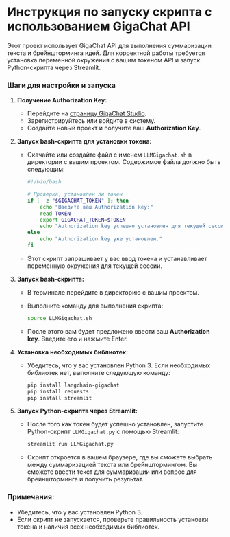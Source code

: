 # Инструкция по запуску скрипта с использованием GigaChat API

Этот проект использует GigaChat API для выполнения суммаризации текста и брейншторминга идей. Для корректной работы требуется установка переменной окружения с вашим токеном API и запуск Python-скрипта через Streamlit.

### Шаги для настройки и запуска

1. **Получение Authorization Key:**
   - Перейдите на [страницу GigaChat Studio](https://developers.sber.ru/studio/).
   - Зарегистрируйтесь или войдите в систему.
   - Создайте новый проект и получите ваш **Authorization Key**.

2. **Запуск bash-скрипта для установки токена:**
   - Скачайте или создайте файл с именем `LLMGigachat.sh` в директории с вашим проектом. Содержимое файла должно быть следующим:

     ```bash
     #!/bin/bash

     # Проверка, установлен ли токен
     if [ -z "$GIGACHAT_TOKEN" ]; then
         echo "Введите ваш Authorization key:"
         read TOKEN
         export GIGACHAT_TOKEN=$TOKEN
         echo "Authorization key успешно установлен для текущей сессии."
     else
         echo "Authorization key уже установлен."
     fi
     ```

   - Этот скрипт запрашивает у вас ввод токена и устанавливает переменную окружения для текущей сессии.

3. **Запуск bash-скрипта:**
   - В терминале перейдите в директорию с вашим проектом.
   - Выполните команду для выполнения скрипта:

     ```bash
     source LLMGigachat.sh
     ```

   - После этого вам будет предложено ввести ваш **Authorization key**. Введите его и нажмите Enter.

4. **Установка необходимых библиотек:**
   - Убедитесь, что у вас установлен Python 3. Если необходимых библиотек нет, выполните следующую команду:

     ```bash
     pip install langchain-gigachat 
     pip install requests
     pip install streamlit
     ```

5. **Запуск Python-скрипта через Streamlit:**
   - После того как токен будет успешно установлен, запустите Python-скрипт `LLMGigachat.py` с помощью Streamlit:

     ```bash
     streamlit run LLMGigachat.py
     ```

   - Скрипт откроется в вашем браузере, где вы сможете выбрать между суммаризацией текста или брейнштормингом. Вы сможете ввести текст для суммаризации или вопрос для брейншторминга и получить результат.

### Примечания:
- Убедитесь, что у вас установлен Python 3.
- Если скрипт не запускается, проверьте правильность установки токена и наличия всех необходимых библиотек.


